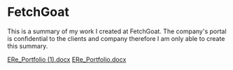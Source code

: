 # FetchGoat
This is a summary of my work I created at FetchGoat. The company's portal is confidential to the clients and company therefore I am only able to create this summary. 

[ERe_Portfolio (1).docx](https://github.com/EmiReese/FetchGoat/files/13864845/ERe_Portfolio.1.docx)
[ERe_Portfolio.docx](https://github.com/EmiReese/FetchGoat/files/13864844/ERe_Portfolio.docx)
